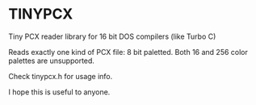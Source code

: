 # TINYPCX
Tiny PCX reader library for 16 bit DOS compilers (like Turbo C)

Reads exactly one kind of PCX file: 8 bit paletted. Both 16 and 256 color palettes are unsupported.

Check tinypcx.h for usage info.

I hope this is useful to anyone.
